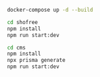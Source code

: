 ```bash
    docker-compose up -d --build
```

```bash
    cd shofree
    npm install
    npm run start:dev
```

```bash
    cd cms
    npm install
    npx prisma generate
    npm run start:dev
```
